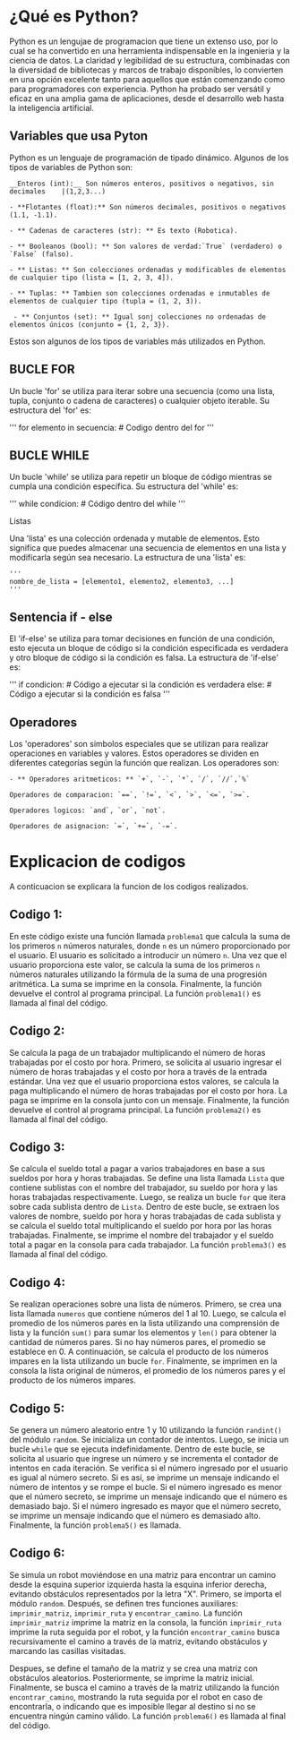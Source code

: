 # ¿Qué es Python?
Python es un lengujae de programacion que tiene un extenso uso, por lo cual se ha convertido en una herramienta indispensable en la ingenieria  y la ciencia de datos. La claridad y legibilidad de su estructura, combinadas con la diversidad de bibliotecas y marcos de trabajo disponibles, lo convierten en una opción excelente tanto para aquellos que están comenzando como para programadores con experiencia. Python ha probado ser versátil y eficaz en una amplia gama de aplicaciones, desde el desarrollo web hasta la inteligencia artificial.
## Variables que usa Pyton
Python es un lenguaje de programación de tipado dinámico. Algunos de los tipos de variables de Python son:

	__Enteros (int):__ Son números enteros, positivos o negativos, sin decimales 	|(1,2,3...)
   
	- **Flotantes (float):** Son números decimales, positivos o negativos (1.1, -1.1).
   
	- ** Cadenas de caracteres (str): ** Es texto (Robotica).

	- ** Booleanos (bool): ** Son valores de verdad:`True` (verdadero) o `False` (falso).
   
   	- ** Listas: ** Son colecciones ordenadas y modificables de elementos de cualquier tipo (lista = [1, 2, 3, 4]).

	- ** Tuplas: ** Tambien son colecciones ordenadas e inmutables de elementos de cualquier tipo (tupla = (1, 2, 3)).

	 - ** Conjuntos (set): ** Igual sonj colecciones no ordenadas de elementos únicos (conjunto = {1, 2, 3}).

Estos son algunos de los tipos de variables más utilizados en Python.


## BUCLE FOR 

Un bucle 'for' se utiliza para iterar sobre una secuencia (como una lista, tupla, conjunto o cadena de caracteres) o cualquier objeto iterable. Su estructura del 'for' es:

'''
for elemento in secuencia:
    # Codigo dentro del for 
'''

## BUCLE WHILE 

Un bucle 'while' se utiliza para repetir un bloque de código mientras se cumpla una condición específica. Su estructura del 'while' es:

'''
while condicion:
    # Código dentro del while
'''

Listas

Una 'lista' es una colección ordenada y mutable de elementos. Esto significa que puedes almacenar una secuencia de elementos en una lista y modificarla según sea necesario. La estructura de una 'lista' es:

	'''
    nombre_de_lista = [elemento1, elemento2, elemento3, ...]
    '''

## Sentencia if - else 

El 'if-else' se utiliza para tomar decisiones en función de una condición, esto ejecuta un bloque de código si la condición especificada es verdadera y otro bloque de código si la condición es falsa. La estructura de 'if-else' es:

'''
	if condicion:
    # Código a ejecutar si la condición es verdadera
	else:
    # Código a ejecutar si la condición es falsa
'''

## Operadores

Los 'operadores' son símbolos especiales que se utilizan para realizar operaciones en variables y valores. Estos operadores se dividen en diferentes categorías según la función que realizan. Los operadores son:

	- ** Operadores aritmeticos: ** `+`, `-`, `*`, `/`, `//`,`%`
	
	Operadores de comparacion: `==`, `!=`, `<`, `>`, `<=`, `>=`.
	
	Operadores logicos: `and`, `or`, `not`.

	Operadores de asignacion: `=`, `+=`, `-=`.



# Explicacion de codigos

A conticuacion se explicara la funcion de los codigos realizados.

## Codigo 1: 
En este código existe una función llamada `problema1` que calcula la suma de los primeros `n` números naturales, donde `n` es un número proporcionado por el usuario. El usuario es solicitado a introducir un número `n`. Una vez que el usuario proporciona este valor, se calcula la suma de los primeros `n` números naturales utilizando la fórmula de la suma de una progresión aritmética. La suma se imprime en la consola. Finalmente, la función devuelve el control al programa principal. La función `problema1()` es llamada al final del código.

## Codigo 2:
Se calcula la paga de un trabajador multiplicando el número de horas trabajadas por el costo por hora. Primero, se solicita al usuario ingresar el número de horas trabajadas y el costo por hora a través de la entrada estándar. Una vez que el usuario proporciona estos valores, se calcula la paga multiplicando el número de horas trabajadas por el costo por hora. La paga se imprime en la consola junto con un mensaje. Finalmente, la función devuelve el control al programa principal. La función `problema2()` es llamada al final del código.

## Codigo 3:
Se calcula el sueldo total a pagar a varios trabajadores en base a sus sueldos por hora y horas trabajadas. Se define una lista llamada `Lista` que contiene sublistas con el nombre del trabajador, su sueldo por hora y las horas trabajadas respectivamente. Luego, se realiza un bucle `for` que itera sobre cada sublista dentro de `Lista`. Dentro de este bucle, se extraen los valores de nombre, sueldo por hora y horas trabajadas de cada sublista y se calcula el sueldo total multiplicando el sueldo por hora por las horas trabajadas. Finalmente, se imprime el nombre del trabajador y el sueldo total a pagar en la consola para cada trabajador. La función `problema3()` es llamada al final del código.

## Codigo 4:
Se realizan operaciones sobre una lista de números. Primero, se crea una lista llamada `numeros` que contiene números del 1 al 10. Luego, se calcula el promedio de los números pares en la lista utilizando una comprensión de lista y la función `sum()` para sumar los elementos y `len()` para obtener la cantidad de números pares. Si no hay números pares, el promedio se establece en 0. A continuación, se calcula el producto de los números impares en la lista utilizando un bucle `for`. Finalmente, se imprimen en la consola la lista original de números, el promedio de los números pares y el producto de los números impares.

## Codigo 5:
Se genera un número aleatorio entre 1 y 10 utilizando la función `randint()` del módulo `random`. Se inicializa un contador de intentos. Luego, se inicia un bucle `while` que se ejecuta indefinidamente. Dentro de este bucle, se solicita al usuario que ingrese un número y se incrementa el contador de intentos en cada iteración. Se verifica si el número ingresado por el usuario es igual al número secreto. Si es así, se imprime un mensaje indicando el número de intentos y se rompe el bucle. Si el número ingresado es menor que el número secreto, se imprime un mensaje indicando que el número es demasiado bajo. Si el número ingresado es mayor que el número secreto, se imprime un mensaje indicando que el número es demasiado alto. Finalmente, la función `problema5()` es llamada.

## Codigo 6:
Se simula un robot moviéndose en una matriz para encontrar un camino desde la esquina superior izquierda hasta la esquina inferior derecha, evitando obstáculos representados por la letra "X". Primero, se importa el módulo `random`. Después, se definen tres funciones auxiliares: `imprimir_matriz`, `imprimir_ruta` y `encontrar_camino`. La función `imprimir_matriz` imprime la matriz en la consola, la función `imprimir_ruta` imprime la ruta seguida por el robot, y la función `encontrar_camino` busca recursivamente el camino a través de la matriz, evitando obstáculos y marcando las casillas visitadas. 

Despues, se define el tamaño de la matriz y se crea una matriz con obstáculos aleatorios. Posteriormente, se imprime la matriz inicial. Finalmente, se busca el camino a través de la matriz utilizando la función `encontrar_camino`, mostrando la ruta seguida por el robot en caso de encontrarla, o indicando que es imposible llegar al destino si no se encuentra ningún camino válido. La función `problema6()` es llamada al final del código.






